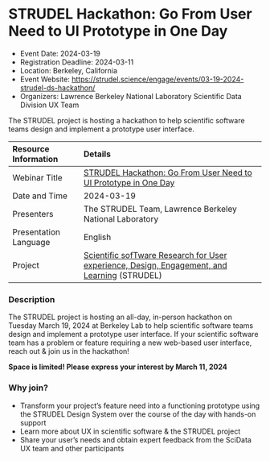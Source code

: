 # STRUDEL Hackathon: Go From User Need to UI Prototype in One Day

- Event Date: 2024-03-19
- Registration Deadline: 2024-03-11
- Location: Berkeley, California
- Event Website: <https://strudel.science/engage/events/03-19-2024-strudel-ds-hackathon/>
- Organizers: Lawrence Berkeley National Laboratory Scientific Data Division UX Team

The STRUDEL project is hosting a hackathon to help scientific software teams design and implement a prototype user interface.

Resource Information | Details
:--- | :---			   
Webinar Title | [STRUDEL Hackathon: Go From User Need to UI Prototype in One Day](https://strudel.science/engage/events/03-19-2024-strudel-ds-hackathon/)
Date and Time | 2024-03-19
Presenters | The STRUDEL Team, Lawrence Berkeley National Laboratory
Presentation Language | English
Project | [Scientific sofTware Research for User experience, Design, Engagement, and Learning](https://strudel.science/) (STRUDEL)

### Description

The STRUDEL project is hosting an all-day, in-person hackathon on Tuesday March 19, 2024 at Berkeley Lab to help scientific software teams design and implement a prototype user interface. If your scientific software team has a problem or feature requiring a new web-based user interface, reach out & join us in the hackathon!

<b>Space is limited! Please express your interest by March 11, 2024</b>

### Why join?

- Transform your project’s feature need into a functioning prototype using the STRUDEL Design System over the course of the day with hands-on support
- Learn more about UX in scientific software & the STRUDEL project
- Share your user’s needs and obtain expert feedback from the SciData UX team and other participants


<!---
Publish: yes
Topics: in-person learning, user experience design 
--->
